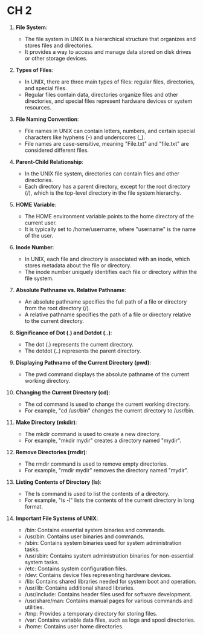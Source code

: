 # CH 2
1. **File System**:
   - The file system in UNIX is a hierarchical structure that organizes and stores files and directories.
   - It provides a way to access and manage data stored on disk drives or other storage devices.

2. **Types of Files**:
   - In UNIX, there are three main types of files: regular files, directories, and special files.
   - Regular files contain data, directories organize files and other directories, and special files represent hardware devices or system resources.

3. **File Naming Convention**:
   - File names in UNIX can contain letters, numbers, and certain special characters like hyphens (-) and underscores (_).
   - File names are case-sensitive, meaning "File.txt" and "file.txt" are considered different files.

4. **Parent-Child Relationship**:
   - In the UNIX file system, directories can contain files and other directories.
   - Each directory has a parent directory, except for the root directory (/), which is the top-level directory in the file system hierarchy.

5. **HOME Variable**:
   - The HOME environment variable points to the home directory of the current user.
   - It is typically set to /home/username, where "username" is the name of the user.

6. **Inode Number**:
   - In UNIX, each file and directory is associated with an inode, which stores metadata about the file or directory.
   - The inode number uniquely identifies each file or directory within the file system.

7. **Absolute Pathname vs. Relative Pathname**:
   - An absolute pathname specifies the full path of a file or directory from the root directory (/).
   - A relative pathname specifies the path of a file or directory relative to the current directory.

8. **Significance of Dot (.) and Dotdot (..)**:
   - The dot (.) represents the current directory.
   - The dotdot (..) represents the parent directory.

9. **Displaying Pathname of the Current Directory (pwd)**:
   - The pwd command displays the absolute pathname of the current working directory.

10. **Changing the Current Directory (cd)**:
    - The cd command is used to change the current working directory.
    - For example, "cd /usr/bin" changes the current directory to /usr/bin.

11. **Make Directory (mkdir)**:
    - The mkdir command is used to create a new directory.
    - For example, "mkdir mydir" creates a directory named "mydir".

12. **Remove Directories (rmdir)**:
    - The rmdir command is used to remove empty directories.
    - For example, "rmdir mydir" removes the directory named "mydir".

13. **Listing Contents of Directory (ls)**:
    - The ls command is used to list the contents of a directory.
    - For example, "ls -l" lists the contents of the current directory in long format.

14. **Important File Systems of UNIX**:
    - /bin: Contains essential system binaries and commands.
    - /usr/bin: Contains user binaries and commands.
    - /sbin: Contains system binaries used for system administration tasks.
    - /usr/sbin: Contains system administration binaries for non-essential system tasks.
    - /etc: Contains system configuration files.
    - /dev: Contains device files representing hardware devices.
    - /lib: Contains shared libraries needed for system boot and operation.
    - /usr/lib: Contains additional shared libraries.
    - /usr/include: Contains header files used for software development.
    - /usr/share/man: Contains manual pages for various commands and utilities.
    - /tmp: Provides a temporary directory for storing files.
    - /var: Contains variable data files, such as logs and spool directories.
    - /home: Contains user home directories.